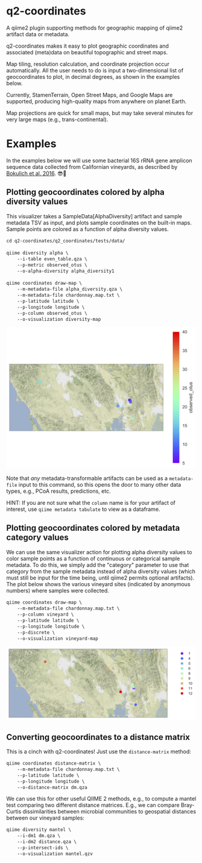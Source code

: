 # q2-coordinates
A qiime2 plugin supporting methods for geographic mapping of qiime2 artifact data or metadata.

q2-coordinates makes it easy to plot geographic coordinates and associated (meta)data on beautiful topographic and street maps.

Map tiling, resolution calculation, and coordinate projection occur automatically. All the user needs to do is input a two-dimensional list of geocoordinates to plot, in decimal degrees, as shown in the examples below.

Currently, StamenTerrain, Open Street Maps, and Google Maps are supported, producing high-quality maps from anywhere on planet Earth.

Map projections are quick for small maps, but may take several minutes for very large maps (e.g., trans-continental).

# Examples
In the examples below we will use some bacterial 16S rRNA gene amplicon sequence data collected from Californian vineyards, as described by [Bokulich et al. 2016](https://doi.org/10.1128/mBio.00631-16). 😎🍷

## Plotting geocoordinates colored by alpha diversity values
This visualizer takes a SampleData[AlphaDiversity] artifact and sample metadata TSV as input, and plots sample coordinates on the built-in maps. Sample points are colored as a function of alpha diversity values.
```
cd q2-coordinates/q2_coordinates/tests/data/

qiime diversity alpha \
    --i-table even_table.qza \
    --p-metric observed_otus \
    --o-alpha-diversity alpha_diversity1

qiime coordinates draw-map \
    --m-metadata-file alpha_diversity.qza \
    --m-metadata-file chardonnay.map.txt \
    --p-latitude latitude \
    --p-longitude longitude \
    --p-column observed_otus \
    --o-visualization diversity-map
```

![Alt text](./examples/alpha-diversity.jpg?raw=true "coordinates colored by observed species")

Note that _any_ metadata-transformable artifacts can be used as a `metadata-file` input to this command, so this opens the door to many other data types, e.g., PCoA results, predictions, etc.

HINT: If you are not sure what the `column` name is for your artifact of interest, use `qiime metadata tabulate` to view as a dataframe.

## Plotting geocoordinates colored by metadata category values
We can use the same visualizer action for plotting alpha diversity values to color sample points as a function of continuous or categorical sample metadata. To do this, we simply add the "category" parameter to use that category from the sample metadata instead of alpha diversity values (which must still be input for the time being, until qiime2 permits optional artifacts). The plot below shows the various vineyard sites (indicated by anonymous numbers) where samples were collected.
```
qiime coordinates draw-map \
    --m-metadata-file chardonnay.map.txt \
    --p-column vineyard \
    --p-latitude latitude \
    --p-longitude longitude \
    --p-discrete \
    --o-visualization vineyard-map
```
![Alt text](./examples/vineyard-map.jpg?raw=true "coordinates colored by metadata values")

## Converting geocoordinates to a distance matrix
This is a cinch with q2-coordinates! Just use the `distance-matrix` method:
```
qiime coordinates distance-matrix \
    --m-metadata-file chardonnay.map.txt \
    --p-latitude latitude \
    --p-longitude longitude \
    --o-distance-matrix dm.qza
```

We can use this for other useful QIIME 2 methods, e.g., to compute a mantel test comparing two different distance matrices. E.g., we can compare Bray-Curtis dissimilarities between microbial communities to geospatial distances between our vineyard samples:
```
qiime diversity mantel \
    --i-dm1 dm.qza \
    --i-dm2 distance.qza \
    --p-intersect-ids \
    --o-visualization mantel.qzv
```
